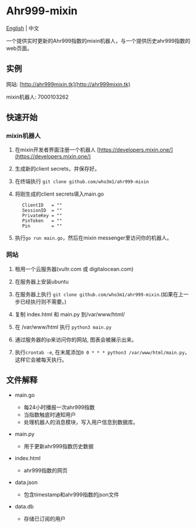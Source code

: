 # Ahr999-mixin
[English](README-en.md) | 中文

一个提供实时更新的Ahr999指数的mixin机器人，与一个提供历史ahr999指数的web页面。

## 实例
 网站: [http://ahr999mixin.tk](http://ahr999mixin.tk)
 
 mixin机器人: 7000103262


## 快速开始

### mixin机器人
  1. 在mixin开发者界面注册一个机器人 [https://developers.mixin.one/](https://developers.mixin.one/)
 
  2. 生成新的client secrets，并保存好。

  3. 在终端执行 `git clone github.com/who3m1/ahr999-mixin`
  
  4. 将刚生成的client secrets填入main.go 
  ```
        ClientID   = ""        
        SessionID  = ""
        PrivateKey = ""
        PinToken   = ""
        Pin        = ""
  ```
  5. 执行`go run main.go`，然后在mixin messenger里访问你的机器人。

### 网站
  1. 租用一个云服务器(vultr.com 或 digitalocean.com)

  2. 在服务器上安装ubuntu 

  3. 在服务器上执行 `git clone github.com/who3m1/ahr999-mixin`.(如果在上一步已经执行则不需要。)

  4. 复制 index.html 和 main.py 到/var/www/html/

  5. 在 /var/www/html 执行 `python3 main.py` 

  6. 通过服务器的ip来访问你的网站, 图表会被展示出来。
  
  7. 执行`crontab -e`, 在末尾添加`0 0 * * * python3 /var/www/html/main.py`，这样它会被每天执行。

## 文件解释

 - main.go 
   - 每24小时播报一次ahr999指数
   - 当指数触底时通知用户
   - 处理机器人的消息模块，写入用户信息到数据库。

 - main.py 
   - 用于更新ahr999指数历史数据

 - index.html
   - ahr999指数的网页

 - data.json 
   - 包含timestamp和ahr999指数的json文件

 - data.db 
   - 存储已订阅的用户
